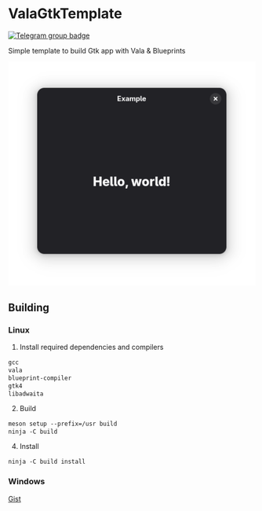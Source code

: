# ValaGtkTemplate
[![Telegram group badge](https://img.shields.io/badge/Telegram-Join_the_chat-2CA5E0?style=flat&logo=telegram)](https://t.me/vala_lang)  

Simple template to build Gtk app with Vala & Blueprints

![Screenshot](./result.png)

## Building
### Linux
1. Install required dependencies and compilers
```
gcc
vala
blueprint-compiler
gtk4
libadwaita
```
2. Build
```
meson setup --prefix=/usr build
ninja -C build
```
4. Install
```
ninja -C build install
```

### Windows
[Gist](https://gist.github.com/SpikedPaladin/f43c8f53080e4116082556d87f2279f4)
